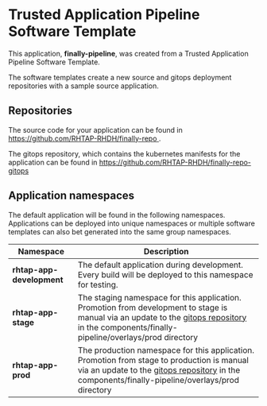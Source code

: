 # Trusted Application Pipeline Software Template

This application, **finally-pipeline**, was created from a Trusted Application Pipeline Software Template.

The software templates create a new source and gitops deployment repositories with a sample source application. 

## Repositories

The source code for your application can be found in [https://github.com/RHTAP-RHDH/finally-repo ](https://github.com/RHTAP-RHDH/finally-repo ).
 
The gitops repository, which contains the kubernetes manifests for the application can be found in 
[https://github.com/RHTAP-RHDH/finally-repo-gitops ](https://github.com/RHTAP-RHDH/finally-repo-gitops ) 

## Application namespaces 

The default application will be found in the following namespaces. Applications can be deployed into unique namespaces or multiple software templates can also bet generated into the same group namespaces.  

|  Namespace   |  Description   |  
| -------- | -------- |   
| **rhtap-app-development** | The default application during development. Every build will be deployed to this namespace for testing. | 
| **rhtap-app-stage** | The staging namespace for this application. Promotion from development to stage is manual via an update to the [gitops repository](https://github.com/RHTAP-RHDH/finally-repo-gitops ) in the components/finally-pipeline/overlays/prod directory |  
| **rhtap-app-prod** | The production namespace for this application. Promotion from stage to production is manual via an update to the [gitops repository](https://github.com/RHTAP-RHDH/finally-repo-gitops ) in the components/finally-pipeline/overlays/prod directory | 